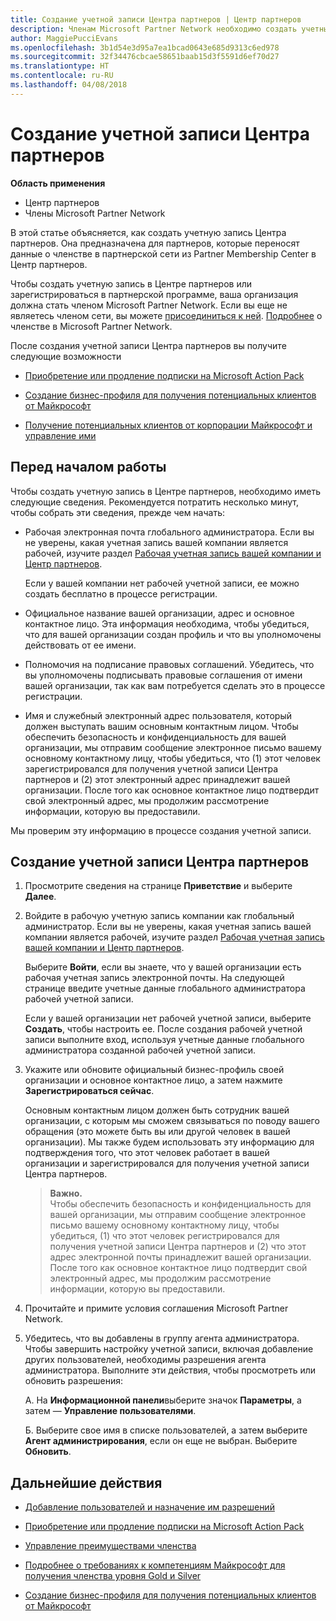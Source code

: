 ```yaml
---
title: Создание учетной записи Центра партнеров | Центр партнеров
description: Членам Microsoft Partner Network необходимо создать учетные записи Центра партнеров и бизнес-профиль для управления преимущества и компетенциями.
author: MaggiePucciEvans
ms.openlocfilehash: 3b1d54e3d95a7ea1bcad0643e685d9313c6ed978
ms.sourcegitcommit: 32f34476cbcae58651baab15d3f5591d6ef70d27
ms.translationtype: HT
ms.contentlocale: ru-RU
ms.lasthandoff: 04/08/2018
---
```

# <a name="create-a-partner-center-account"></a>Создание учетной записи Центра партнеров

**Область применения**

-   Центр партнеров
-   Члены Microsoft Partner Network


В этой статье объясняется, как создать учетную запись Центра партнеров. Она предназначена для партнеров, которые переносят данные о членстве в партнерской сети из Partner Membership Center в Центр партнеров. 

Чтобы создать учетную запись в Центре партнеров или зарегистрироваться в партнерской программе, ваша организация должна стать членом Microsoft Partner Network. Если вы еще не являетесь членом сети, вы можете [присоединиться к ней](https://partners.microsoft.com/PartnerProgram/simplifiedenrollment.aspx).  [Подробнее](https://partner.microsoft.com/membership) о членстве в Microsoft Partner Network.  

После создания учетной записи Центра партнеров вы получите следующие возможности

-   [Приобретение или продление подписки на Microsoft Action Pack](mpn-get-action-pack.md)

-   [Создание бизнес-профиля для получения потенциальных клиентов от Майкрософт](create-a-marketing-profile.md)

-   [Получение потенциальных клиентов от корпорации Майкрософт и управление ими](responding-to-referrals.md)

## <a name="before-you-begin"></a>Перед началом работы

Чтобы создать учетную запись в Центре партнеров, необходимо иметь следующие сведения. Рекомендуется потратить несколько минут, чтобы собрать эти сведения, прежде чем начать:

-   Рабочая электронная почта глобального администратора. Если вы не уверены, какая учетная запись вашей компании является рабочей, изучите раздел [Рабочая учетная запись вашей компании и Центр партнеров](azure-active-directory-tenants-and-partner-center.md).

    Если у вашей компании нет рабочей учетной записи, ее можно создать бесплатно в процессе регистрации. 

-   Официальное название вашей организации, адрес и основное контактное лицо. Эта информация необходима, чтобы убедиться, что для вашей организации создан профиль и что вы уполномочены действовать от ее имени. 

-   Полномочия на подписание правовых соглашений. Убедитесь, что вы уполномочены подписывать правовые соглашения от имени вашей организации, так как вам потребуется сделать это в процессе регистрации.

-   Имя и служебный электронный адрес пользователя, который должен выступать вашим основным контактным лицом. Чтобы обеспечить безопасность и конфиденциальность для вашей организации, мы отправим сообщение электронное письмо вашему основному контактному лицу, чтобы убедиться, что (1) этот человек зарегистрировался для получения учетной записи Центра партнеров и (2) этот электронный адрес принадлежит вашей организации. После того как основное контактное лицо подтвердит свой электронный адрес, мы продолжим рассмотрение информации, которую вы предоставили.

Мы проверим эту информацию в процессе создания учетной записи. 
 
## <a name="create-a-partner-center-account"></a>Создание учетной записи Центра партнеров

1.  Просмотрите сведения на странице **Приветствие** и выберите **Далее**.

2.  Войдите в рабочую учетную запись компании как глобальный администратор. Если вы не уверены, какая учетная запись вашей компании является рабочей, изучите раздел [Рабочая учетная запись вашей компании и Центр партнеров](azure-active-directory-tenants-and-partner-center.md).

    Выберите **Войти**, если вы знаете, что у вашей организации есть рабочая учетная запись электронной почты. На следующей странице введите учетные данные глобального администратора рабочей учетной записи. 

    Если у вашей организации нет рабочей учетной записи, выберите **Создать**, чтобы настроить ее. После создания рабочей учетной записи выполните вход, используя учетные данные глобального администратора созданной рабочей учетной записи.

3.  Укажите или обновите официальный бизнес-профиль своей организации и основное контактное лицо, а затем нажмите **Зарегистрироваться сейчас**. 

    Основным контактным лицом должен быть сотрудник вашей организации, с которым мы сможем связываться по поводу вашего обращения (это можете быть вы или другой человек в вашей организации). Мы также будем использовать эту информацию для подтверждения того, что этот человек работает в вашей организации и зарегистрировался для получения учетной записи Центра партнеров.

    >**Важно.**<br> Чтобы обеспечить безопасность и конфиденциальность для вашей организации, мы отправим сообщение электронное письмо вашему основному контактному лицу, чтобы убедиться, (1) что этот человек регистрировался для получения учетной записи Центра партнеров и (2) что этот адрес электронной почты принадлежит вашей организации. После того как основное контактное лицо подтвердит свой электронный адрес, мы продолжим рассмотрение информации, которую вы предоставили.

4.  Прочитайте и примите условия соглашения Microsoft Partner Network. 

5.  Убедитесь, что вы добавлены в группу агента администратора. Чтобы завершить настройку учетной записи, включая добавление других пользователей, необходимы разрешения агента администратора. Выполните эти действия, чтобы просмотреть или обновить разрешения:

    А. На **Информационной панели**выберите значок **Параметры**, а затем — **Управление пользователями**.  

    Б. Выберите свое имя в списке пользователей, а затем выберите **Агент администрирования**, если он еще не выбран. Выберите **Обновить**.  

## <a name="next-steps"></a>Дальнейшие действия

-   [Добавление пользователей и назначение им разрешений](create-user-accounts-and-set-permissions.md)

-   [Приобретение или продление подписки на Microsoft Action Pack](mpn-get-action-pack.md)

-   [Управление преимуществами членства](manage-your-partner-network-benefits.md)

-   [Подробнее о требованиях к компетенциям Майкрософт для получения членства уровня Gold и Silver](learn-about-competencies.md)

-   [Создание бизнес-профиля для получения потенциальных клиентов от Майкрософт](create-a-marketing-profile.md)
